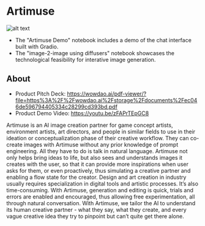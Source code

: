 # Artimuse
![alt text](https://wowdao.ai/storage/project_images/ce21ca14a54cd2653601b209e9ad9f9a.jpg)

- The "Artimuse Demo" notebook includes a demo of the chat interface built with Gradio.
- The "image-2-image using diffusers" notebook showcases the technological feasibility for interative image generation.

## About

- Product Pitch Deck: https://wowdao.ai/pdf-viewer/?file=https%3A%2F%2Fwowdao.ai%2Fstorage%2Fdocuments%2Fec046de596794405334c28299cd393bd.pdf
- Product Demo Video: https://youtu.be/zFAPrTEpGC8

Artimuse is an AI image creation partner for game concept artists, environment artists, art directors, and people in similar fields to use in their ideation or conceptualization phase of their creative workflow. They can co-create images with Artimuse without any prior knowledge of prompt engineering. All they have to do is talk in natural language. Artimuse not only helps bring ideas to life, but also sees and understands images it creates with the user, so that it can provide more inspirations when user asks for them, or even proactively, thus simulating a creative partner and enabling a flow state for the creator. Design and art creation in industry usually requires specialization in digital tools and artistic processes. It’s also time-consuming. With Artimuse, generation and editing is quick, trials and errors are enabled and encouraged, thus allowing free experimentation, all through natural conversation. With Artimuse, we tailor the AI to understand its human creative partner - what they say, what they create, and every vague creative idea they try to pinpoint but can’t quite get there alone.
